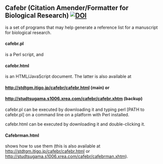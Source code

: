 ## Cafebr (Citation Amender/Formatter for Biological Research) [![DOI](https://zenodo.org/badge/141783814.svg)](https://zenodo.org/badge/latestdoi/141783814)
is a set of programs that may help generate a reference list for a manuscript for biological research.
#### cafebr.pl
is a Perl script, and
#### cafebr.html
is an HTML/JavaScript document.
The latter is also available at
#### http://stdtgm.itigo.jp/cafebr/cafebr.html (main) or
#### http://studtsugama.s1006.xrea.com/cafebr/cafebr.xhtm (backup)

cafebr.pl can be executed by downloading it and typing
perl [PATH to cafebr.pl]
on a command line on a platform with Perl installed.

cafebr.html can be executed by downloading it and double-clicking it.

#### Cafebrman.html
shows how to use them (this is also available at http://stdtgm.itigo.jp/cafebr/cafebr.html or http://studtsugama.s1006.xrea.com/cafebr/cafebrman.xhtm).
